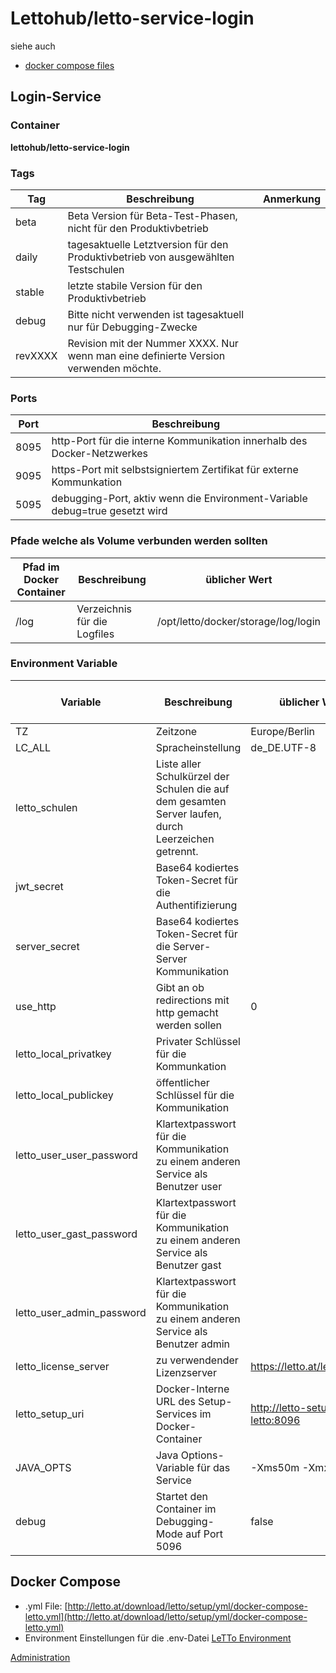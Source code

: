 # Lettohub/letto-service-login
siehe auch
* [docker compose files](/notimplemented/index.md)

##  Login-Service 
###  Container 
**lettohub/letto-service-login**

###  Tags 

| Tag     | Beschreibung                                                                         | Anmerkung |
|---------|--------------------------------------------------------------------------------------|-----------|
| beta    | Beta Version für Beta-Test-Phasen, nicht für den Produktivbetrieb                    |           |
| daily   | tagesaktuelle Letztversion für den Produktivbetrieb von ausgewählten Testschulen     |           |
| stable  | letzte stabile Version für den Produktivbetrieb                                      |           |
| debug   | Bitte nicht verwenden ist tagesaktuell nur für Debugging-Zwecke                      |           |
| revXXXX | Revision mit der Nummer XXXX. Nur wenn man eine definierte Version verwenden möchte. |           |


###  Ports 

| Port | Beschreibung                                                                |
|------|-----------------------------------------------------------------------------|
| 8095 | http-Port für die interne Kommunikation innerhalb des Docker-Netzwerkes     |
| 9095 | https-Port mit selbstsigniertem Zertifikat für externe Kommunkation         |
| 5095 | debugging-Port, aktiv wenn die Environment-Variable debug=true gesetzt wird |


###  Pfade welche als Volume verbunden werden sollten 


| Pfad im Docker Container | Beschreibung                 | üblicher Wert                       |
|--------------------------|------------------------------|-------------------------------------|
| /log                     | Verzeichnis für die Logfiles | /opt/letto/docker/storage/log/login |


###  Environment Variable 

| Variable                  | Beschreibung                                                                                        | üblicher Wert                    | muss gesetzt sein |
|---------------------------|-----------------------------------------------------------------------------------------------------|----------------------------------|-------------------|
| TZ                        | Zeitzone                                                                                            | Europe/Berlin                    | nein              |
| LC_ALL                    | Spracheinstellung                                                                                   | de_DE.UTF-8                      | nein              |
| letto_schulen             | Liste aller Schulkürzel der Schulen die auf dem gesamten Server laufen, durch Leerzeichen getrennt. |                                  | nein              |
| jwt_secret                | Base64 kodiertes Token-Secret für die Authentifizierung                                             |                                  | ja                |
| server_secret             | Base64 kodiertes Token-Secret für die Server-Server Kommunikation                                   |                                  | ja                |
| use_http                  | Gibt an ob redirections mit http gemacht werden sollen                                              | 0                                | nein              |
| letto_local_privatkey     | Privater Schlüssel für die Kommunkation                                                             |                                  | ja                |
| letto_local_publickey     | öffentlicher Schlüssel für die Kommunikation                                                        |                                  | ja                |
| letto_user_user_password  | Klartextpasswort für die Kommunikation zu einem anderen Service als Benutzer user                   |                                  | ja                |
| letto_user_gast_password  | Klartextpasswort für die Kommunikation zu einem anderen Service als Benutzer gast                   |                                  | ja                |
| letto_user_admin_password | Klartextpasswort für die Kommunikation zu einem anderen Service als Benutzer admin                  |                                  | ja                |
| letto_license_server      | zu verwendender Lizenzserver                                                                        | https://letto.at/lettolicense    | ja                |
| letto_setup_uri           | Docker-Interne URL des Setup-Services im Docker-Container                                           | http://letto-setup.nw-letto:8096 | ja                |
| JAVA_OPTS                 | Java Options-Variable für das Service                                                               | -Xms50m -Xmx100m                 | nein              |
| debug                     | Startet den Container im Debugging-Mode auf Port 5096                                               | false                            | nein              |


##  Docker Compose 
* .yml File: [http://letto.at/download/letto/setup/yml/docker-compose-letto.yml](http://letto.at/download/letto/setup/yml/docker-compose-letto.yml)
* Environment Einstellungen für die .env-Datei [LeTTo Environment](../LeTToEnvironment/index.md)

[Administration](../Administration/index.md)

